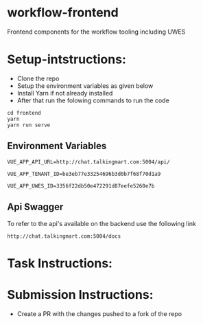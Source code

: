 # workflow-frontend
Frontend components for the workflow tooling including UWES

# Setup-intstructions:
- Clone the repo
- Setup the environment variables as given below
- Install Yarn if not already installed
- After that run the folowing commands to run the code
```shell
cd frontend
yarn
yarn run serve
```
## Environment Variables
```shell
VUE_APP_API_URL=http://chat.talkingmart.com:5004/api/

VUE_APP_TENANT_ID=be3eb77e33254696b3d0b7f68f70d1a9

VUE_APP_UWES_ID=3356f22db50e472291d87eefe5260e7b
```
## Api Swagger 
To refer to the api's available on the backend use the following link

```
http://chat.talkingmart.com:5004/docs
```

# Task Instructions:



# Submission Instructions:
- Create a PR with the changes pushed to a fork of the repo
